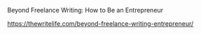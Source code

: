 Beyond Freelance Writing: How to Be an Entrepreneur

https://thewritelife.com/beyond-freelance-writing-entrepreneur/